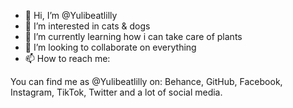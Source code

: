 - 👋 Hi, I’m @Yulibeatlilly
- 👀 I’m interested in cats & dogs
- 🌱 I’m currently learning how i can take care of plants
- 💞️ I’m looking to collaborate on everything
- 📫 How to reach me: 

You can find me as @Yulibeatlilly on:
Behance, GitHub, Facebook, Instagram, TikTok, Twitter and a lot of social media. 

<!---
Yulibeatlilly/Yulibeatlilly is a ✨ special ✨ repository because its `README.md` (this file) appears on your GitHub profile.
You can click the Preview link to take a look at your changes.
--->

